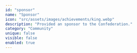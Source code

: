 ```yaml
---
id: "sponsor"
name: "Sponsor"
icon: "src/assets/images/achievements/king.webp"
description: "Provided an sponsor to the Confederation."
category: "Community"
unique: false
visible: false
enabled: true
---
```

